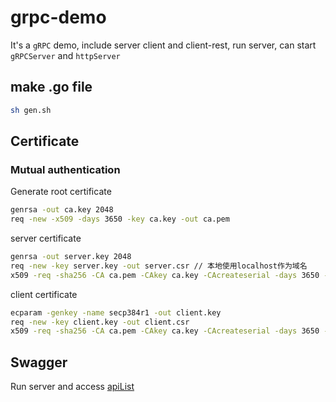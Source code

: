 # grpc-demo
It's a `gRPC` demo, include server client and client-rest, run server, can start `gRPCServer` and `httpServer`
## make .go file
```bash
sh gen.sh
```
## Certificate
### Mutual authentication
Generate root certificate
```bash
genrsa -out ca.key 2048
req -new -x509 -days 3650 -key ca.key -out ca.pem
```
server certificate
```bash
genrsa -out server.key 2048
req -new -key server.key -out server.csr // 本地使用localhost作为域名
x509 -req -sha256 -CA ca.pem -CAkey ca.key -CAcreateserial -days 3650 -in server.csr -out server.pem
```
client certificate
```bash
ecparam -genkey -name secp384r1 -out client.key
req -new -key client.key -out client.csr
x509 -req -sha256 -CA ca.pem -CAkey ca.key -CAcreateserial -days 3650 -in client.csr -out client.pem
```
## Swagger
Run server and access [apiList](http://localhost:8080/api/)
